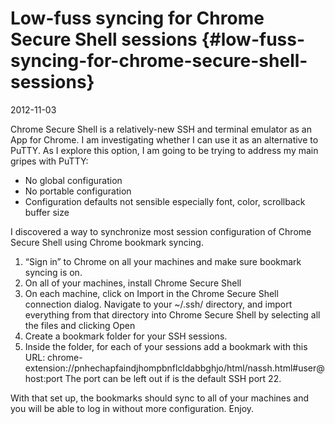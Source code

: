 # Low-fuss syncing for Chrome Secure Shell sessions {#low-fuss-syncing-for-chrome-secure-shell-sessions}

2012-11-03

Chrome Secure Shell is a relatively-new SSH and terminal emulator as
an App for Chrome. I am investigating whether I can use it as an
alternative to PuTTY. As I explore this option, I am going to be
trying to address my main gripes with PuTTY:

* No global configuration
* No portable configuration
* Configuration defaults not sensible especially font, color,
  scrollback buffer size

I discovered a way to synchronize most session configuration of Chrome
Secure Shell using Chrome bookmark syncing.

1. “Sign in” to Chrome on all your machines and make sure bookmark
   syncing is on.
2. On all of your machines, install Chrome Secure Shell
3. On each machine, click on Import in the Chrome Secure Shell
   connection dialog. Navigate to your ~/.ssh/ directory, and import
   everything from that directory into Chrome Secure Shell by
   selecting all the files and clicking Open
4. Create a bookmark folder for your SSH sessions.
5. Inside the folder, for each of your sessions add a bookmark with
   this URL:
   chrome-extension://pnhechapfaindjhompbnflcldabbghjo/html/nassh.html#user@host:port
   The port can be left out if is the default SSH port 22.

With that set up, the bookmarks should sync to all of your machines
and you will be able to log in without more configuration. Enjoy.
